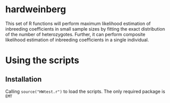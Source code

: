 # hardweinberg

This set of R functions will perform maximum likelihood estimation of inbreeding coefficients in small sample sizes by fitting the exact distribution of the number of heterozygotes. Further, it can perform composite likelihood estimation of inbreeding coefficients in a single individual.

# Using the scripts

## Installation

Calling `source("HWtest.r")` to load the scripts. The only required package is `EMT`
